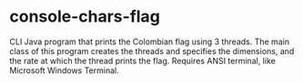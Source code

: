 # console-chars-flag
CLI Java program that prints the Colombian flag using 3 threads. The main class of this program creates the threads and specifies the dimensions, and the rate at which the thread prints the flag. Requires ANSI terminal, like Microsoft Windows Terminal.
